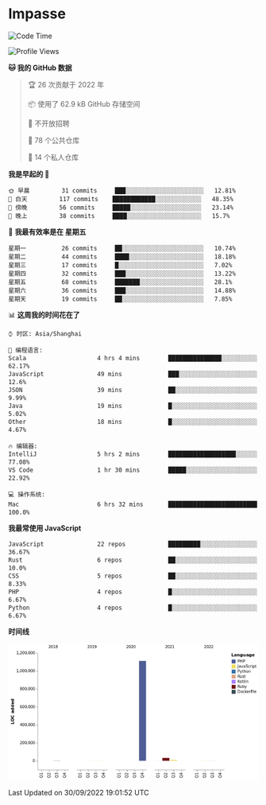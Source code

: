 # Impasse

<!--START_SECTION:waka-->
![Code Time](http://img.shields.io/badge/Code%20Time-1%2C559%20hrs%2055%20mins-blue)

![Profile Views](http://img.shields.io/badge/%E4%B8%AA%E4%BA%BA%E8%B5%84%E6%96%99%E8%A7%82%E7%9C%8B%E6%AC%A1%E6%95%B0-0-blue)

**🐱 我的 GitHub 数据** 

> 🏆 26 次贡献于 2022 年
 > 
> 📦  使用了 62.9 kB GitHub 存储空间 
 > 
> 🚫 不开放招聘
 > 
> 📜 78 个公共仓库 
 > 
> 🔑 14 个私人仓库  
 > 
**我是早起的 🐤** 

```text
🌞 早晨         31 commits     ███░░░░░░░░░░░░░░░░░░░░░░   12.81% 
🌆 白天         117 commits    ████████████░░░░░░░░░░░░░   48.35% 
🌃 傍晚         56 commits     █████░░░░░░░░░░░░░░░░░░░░   23.14% 
🌙 晚上         38 commits     ████░░░░░░░░░░░░░░░░░░░░░   15.7%

```
📅 **我最有效率是在 星期五** 

```text
星期一          26 commits     ██░░░░░░░░░░░░░░░░░░░░░░░   10.74% 
星期二          44 commits     ████░░░░░░░░░░░░░░░░░░░░░   18.18% 
星期三          17 commits     █░░░░░░░░░░░░░░░░░░░░░░░░   7.02% 
星期四          32 commits     ███░░░░░░░░░░░░░░░░░░░░░░   13.22% 
星期五          68 commits     ███████░░░░░░░░░░░░░░░░░░   28.1% 
星期六          36 commits     ███░░░░░░░░░░░░░░░░░░░░░░   14.88% 
星期天          19 commits     ██░░░░░░░░░░░░░░░░░░░░░░░   7.85%

```


📊 **这周我的时间花在了** 

```text
⌚︎ 时区: Asia/Shanghai

💬 编程语言: 
Scala                    4 hrs 4 mins        ███████████████░░░░░░░░░░   62.17% 
JavaScript               49 mins             ███░░░░░░░░░░░░░░░░░░░░░░   12.6% 
JSON                     39 mins             ██░░░░░░░░░░░░░░░░░░░░░░░   9.99% 
Java                     19 mins             █░░░░░░░░░░░░░░░░░░░░░░░░   5.02% 
Other                    18 mins             █░░░░░░░░░░░░░░░░░░░░░░░░   4.67%

🔥 编辑器: 
IntelliJ                 5 hrs 2 mins        ███████████████████░░░░░░   77.08% 
VS Code                  1 hr 30 mins        █████░░░░░░░░░░░░░░░░░░░░   22.92%

💻 操作系统: 
Mac                      6 hrs 32 mins       █████████████████████████   100.0%

```

**我最常使用 JavaScript** 

```text
JavaScript               22 repos            █████████░░░░░░░░░░░░░░░░   36.67% 
Rust                     6 repos             ██░░░░░░░░░░░░░░░░░░░░░░░   10.0% 
CSS                      5 repos             ██░░░░░░░░░░░░░░░░░░░░░░░   8.33% 
PHP                      4 repos             █░░░░░░░░░░░░░░░░░░░░░░░░   6.67% 
Python                   4 repos             █░░░░░░░░░░░░░░░░░░░░░░░░   6.67%

```


**时间线**

![Chart not found](https://raw.githubusercontent.com/impasse/impasse/master/charts/bar_graph.png) 


 Last Updated on 30/09/2022 19:01:52 UTC
<!--END_SECTION:waka-->
